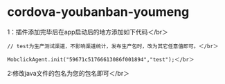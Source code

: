 # cordova-youbanban-youmeng
1：插件添加完毕后在app启动后的地方添加如下代码＜/br＞

    // test为生产测试渠道，不影响渠道统计，发布生产包时，改为其它任意值即可。＜/br＞

    MobclickAgent.init("59671c51766613086f001894","test");＜/br＞

2:修改java文件的包名为您的包名即可＜/br＞


